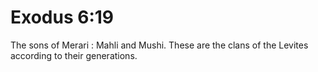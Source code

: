 # Exodus 6:19

The sons of Merari : Mahli and Mushi. These are the clans of the Levites according to their generations.

